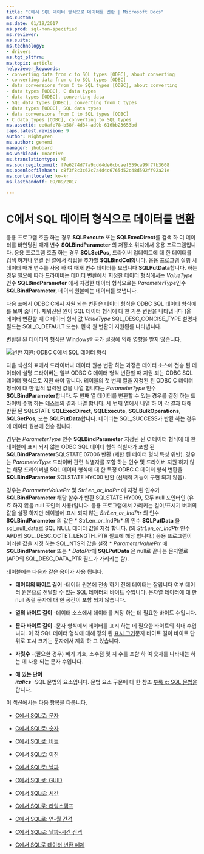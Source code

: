 ```yaml
---
title: "C에서 SQL 데이터 형식으로 데이터를 변환 | Microsoft Docs"
ms.custom: 
ms.date: 01/19/2017
ms.prod: sql-non-specified
ms.reviewer: 
ms.suite: 
ms.technology:
- drivers
ms.tgt_pltfrm: 
ms.topic: article
helpviewer_keywords:
- converting data from c to SQL types [ODBC], about converting
- converting data from c to SQL types [ODBC]
- data conversions from C to SQL types [ODBC], about converting
- data types [ODBC], C data types
- data types [ODBC], converting data
- SQL data types [ODBC], converting from C types
- data types [ODBC], SQL data types
- data conversions from C to SQL types [ODBC]
- C data types [ODBC], converting to SQL types
ms.assetid: ee0afe78-b58f-4d34-ad9b-616bb23653bd
caps.latest.revision: 9
author: MightyPen
ms.author: genemi
manager: jhubbard
ms.workload: Inactive
ms.translationtype: MT
ms.sourcegitcommit: f7e6274d77a9cdd4de6cbcaef559ca99f77b3608
ms.openlocfilehash: c8f3f8c3c62c7a4d4c6765d52c48d592ff92a21e
ms.contentlocale: ko-kr
ms.lasthandoff: 09/09/2017

---
```

# <a name="converting-data-from-c-to-sql-data-types"></a>C에서 SQL 데이터 형식으로 데이터를 변환
응용 프로그램 호출 하는 경우 **SQLExecute** 또는 **SQLExecDirect**를 검색 하 여 데이터를 바인딩된 매개 변수 **SQLBindParameter** 의 저장소 위치에서 응용 프로그램입니다. 응용 프로그램 호출 하는 경우 **SQLSetPos**, 드라이버 업데이트에 대 한 데이터를 검색 하거나 연결 된 열에서 작업을 추가할 **SQLBindCol**합니다. 응용 프로그램 실행 시 데이터 매개 변수를 사용 하 여 매개 변수 데이터를 보냅니다 **SQLPutData**합니다. 하는 경우 필요에 따라 드라이버는 데이터 변환에서 지정한 데이터 형식에서는 *ValueType* 인수 **SQLBindParameter** 에서 지정한 데이터 형식으로는 *ParameterType*인수 **SQLBindParameter**, 데이터 원본에는 데이터를 보냅니다.  
  
 다음 표에서 ODBC C에서 지원 되는 변환은 데이터 형식을 ODBC SQL 데이터 형식에를 보여 줍니다. 채워진된 원이 SQL 데이터 형식에 대 한 기본 변환을 나타냅니다 (올 데이터 변환할 때 C 데이터 형식 값 *ValueType* SQL_DESC_CONCISE_TYPE 설명자 필드는 SQL_C_DEFAULT 또는). 흰색 원 변환이 지원된를 나타냅니다.  
  
 변환된 된 데이터의 형식은 Windows® 국가 설정에 의해 영향을 받지 않습니다.  
  
 ![변환 지원: ODBC C에서 SQL 데이터 형식](../../../odbc/reference/appendixes/media/apd1b.gif "apd1b")  
  
 다음 섹션의 표에서 드라이버나 데이터 원본 변환 하는 과정은 데이터 소스에 전송 된 데이터에 설명 드라이버는 일부 ODBC C 데이터 형식 변환할 때 지원 되는 ODBC SQL 데이터 형식으로 지원 해야 합니다. 테이블의 첫 번째 열을 지정된 된 ODBC C 데이터 형식에 대 한 법적 입력된 값을 나열 합니다는 *ParameterType* 인수 **SQLBindParameter**합니다. 두 번째 열 데이터를 변환할 수 있는 경우를 결정 하는 드라이버 수행 하는 테스트의 결과 나열 합니다. 세 번째 열에서 나열 하 여 각 결과 대해 반환 된 SQLSTATE **SQLExecDirect**, **SQLExecute**, **SQLBulkOperations**, **SQLSetPos**, 또는 **SQLPutData**합니다. 데이터는 SQL_SUCCESS가 반환 하는 경우에 데이터 원본에 전송 됩니다.  
  
 경우는 *ParameterType* 인수 **SQLBindParameter** 지정된 된 C 데이터 형식에 대 한 테이블에 표시 되지 않는 ODBC SQL 데이터 형식 식별자가 포함 된 **SQLBindParameter**SQLSTATE 07006 반환 (제한 된 데이터 형식 특성 위반). 경우는 *ParameterType* 드라이버 관련 식별자를 포함 하는 인수 및 드라이버 지원 하지 않는 해당 드라이버별 SQL 데이터 형식에 대 한 특정 ODBC C 데이터 형식 변환을 **SQLBindParameter** SQLSTATE HYC00 반환 (선택적 기능이 구현 되지 않음).  
  
 경우는 *ParameterValuePtr* 및 *StrLen_or_IndPtr* 에 지정 된 인수가 **SQLBindParameter** 해당 함수가 반환 SQLSTATE HY009, 모두 null 포인터인 (유효 하지 않음 null 포인터 사용)입니다. 응용 프로그램에서 가리키는 길이/표시기 버퍼의 값을 설정 하지만 테이블에 표시 되지 않는 *StrLen_or_IndPtr* 의 인수 **SQLBindParameter** 의 값은 * StrLen_or_IndPtr* 의 인수 **SQLPutData** 을 sql_null_data로 SQL NULL 데이터 값을 지정 합니다. (의 *StrLen_or_IndPtr* 인수 APD의 SQL_DESC_OCTET_LENGTH_PTR 필드에 해당 합니다.) 응용 프로그램이 이러한 값을 지정 하는 SQL_NTS의 값을 설정 \* *ParameterValuePtr* 에 **SQLBindParameter** 또는 \* *DataPtr*에 **SQLPutData** 은 null로 끝나는 문자열로 (APD의 SQL_DESC_DATA_PTR 필드가 가리키는 함).  
  
 테이블에는 다음과 같은 용어가 사용 됩니다.  
  
-   **데이터의 바이트 길이** -데이터 원본에 전송 하기 전에 데이터는 잘립니다 여부 데이터 원본으로 전달할 수 있는 SQL 데이터의 바이트 수입니다. 문자열 데이터에 대 한 null 종결 문자에 대 한 공간이 포함 되지 않습니다.  
  
-   **열의 바이트 길이** -데이터 소스에서 데이터를 저장 하는 데 필요한 바이트 수입니다.  
  
-   **문자 바이트 길이** -문자 형식에서 데이터를 표시 하는 데 필요한 바이트의 최대 수입니다. 이 각 SQL 데이터 형식에 대해 정의 된 [표시 크기](../../../odbc/reference/appendixes/display-size.md)문자 바이트 길이 바이트 단위로 표시 크기는 문자에서 제외 하 고 있습니다.  
  
-   **자릿수** -(필요한 경우) 빼기 기호, 소수점 및 지 수를 포함 하 여 숫자를 나타내는 하는 데 사용 되는 문자 수입니다.  
  
-   **에 있는 단어**   
     ***italics*** -SQL 문법의 요소입니다. 문법 요소 구문에 대 한 참조 [부록 c: SQL 문법을](../../../odbc/reference/appendixes/appendix-c-sql-grammar.md)합니다.  
  
 이 섹션에서는 다음 항목을 다룹니다.  
  
-   [C에서 SQL로: 문자](../../../odbc/reference/appendixes/c-to-sql-character.md)  
  
-   [C에서 SQL로: 숫자](../../../odbc/reference/appendixes/c-to-sql-numeric.md)  
  
-   [C에서 SQL로: 비트](../../../odbc/reference/appendixes/c-to-sql-bit.md)  
  
-   [C에서 SQL로: 이진](../../../odbc/reference/appendixes/c-to-sql-binary.md)  
  
-   [C에서 SQL로: 날짜](../../../odbc/reference/appendixes/c-to-sql-date.md)  
  
-   [C에서 SQL로: GUID](../../../odbc/reference/appendixes/c-to-sql-guid.md)  
  
-   [C에서 SQL로: 시간](../../../odbc/reference/appendixes/c-to-sql-time.md)  
  
-   [C에서 SQL로: 타임스탬프](../../../odbc/reference/appendixes/c-to-sql-timestamp.md)  
  
-   [C에서 SQL로: 연-월 간격](../../../odbc/reference/appendixes/c-to-sql-year-month-intervals.md)  
  
-   [C에서 SQL로: 날짜-시간 간격](../../../odbc/reference/appendixes/c-to-sql-day-time-intervals.md)  
  
-   [C에서 SQL로 데이터 변환 예제](../../../odbc/reference/appendixes/c-to-sql-data-conversion-examples.md)

